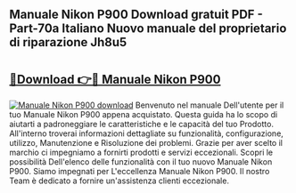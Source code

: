 ## Manuale Nikon P900 Download gratuit PDF - Part-70a Italiano Nuovo manuale del proprietario di riparazione Jh8u5

# <h2><a href="http://dfbr8xk.blite.top/?on=Manuale+Nikon+P900">🔗Download 👉🔴 Manuale Nikon P900</a></h2>

[![Manuale Nikon P900 download](https://i.imgur.com/lujVjoI.png)](http://dfbr8xk.blite.top/?on=Manuale+Nikon+P900)
Benvenuto nel manuale Dell'utente per il tuo Manuale Nikon P900 appena acquistato. Questa guida ha lo scopo di aiutarti a padroneggiare le caratteristiche e le capacità del tuo Prodotto. All'interno troverai informazioni dettagliate su funzionalità, configurazione, utilizzo, Manutenzione e Risoluzione dei problemi. Grazie per aver scelto il marchio ci impegniamo a fornirti prodotti e servizi eccezionali. Scopri le possibilità Dell'elenco delle funzionalità con il tuo nuovo Manuale Nikon P900. Siamo impegnati per L'eccellenza Manuale Nikon P900. Il nostro Team è dedicato a fornire un'assistenza clienti eccezionale.
